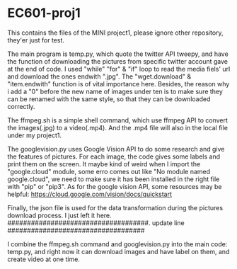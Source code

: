 # EC601-proj1
This contains the files of the MINI project1, please ignore other repository, they'er just for test.

The main program is temp.py, which quote the twitter API tweepy, and have the function of downloading the pictures from specific twitter account gave at the end of code. I used "while" "for" & "if" loop to read the media fiels' url and download the ones endwith ".jpg". The "wget.download" & "item.endwith" function is of vital importance here. Besides, the reason why i add a "0" before the new name of images under ten is to make sure they can be renamed with the same style, so that they can be downloaded correctly. 

The ffmpeg.sh is a simple shell command, which use ffmpeg API to convert the images(.jpg) to a video(.mp4). And the .mp4 file will also in the local file under my project1.

The googlevision.py uses Google Vision API to do some research and give the features of pictures. For each image, the code gives some labels and print them on the screen. It maybe kind of weird when I import the "google.cloud" module, some erro comes out like "No module named google.cloud", we need to make sure it has been installed in the right file with "pip" or "pip3". 
As for the google vision API, some resources may be helpful:
https://cloud.google.com/vision/docs/quickstart

Finally, the json file is used for the data transformation during the pictures download process. I just left it here.
####################################. update line  ###################################

I combine the ffmpeg.sh command and googlevision.py into the main code: temp.py, and right now it can download images and have label on them, and create video at one time.
